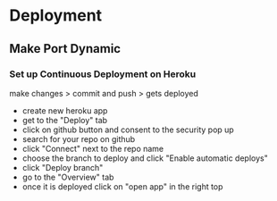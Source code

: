 # Deployment

## Make Port Dynamic

### Set up Continuous Deployment on Heroku

make changes > commit and push > gets deployed

- create new heroku app
- get to the "Deploy" tab
- click on github button and consent to the security pop up
- search for your repo on github
- click "Connect" next to the repo name
- choose the branch to deploy and click "Enable automatic deploys"
- click "Deploy branch"
- go to the "Overview" tab
- once it is deployed click on "open app" in the right top